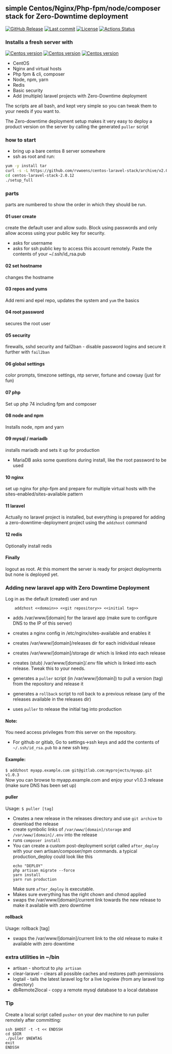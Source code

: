 ## simple Centos/Nginx/Php-fpm/node/composer stack for Zero-Downtime deployment
[![GitHub Release](https://img.shields.io/github/v/release/rvwoens/centos-laravel-stack.svg?style=flat)](https://github.com/rvwoens/centos-laravel-stack)
[![Last commit](https://img.shields.io/github/last-commit/rvwoens/centos-laravel-stack)](https://github.com/rvwoens/centos-laravel-stack)
[![License](https://poser.pugx.org/cosninix/cos/license)](https://github.com/rvwoens/centos-laravel-stack)
[![Actions Status](https://github.com/rvwoens/centos-laravel-stack/workflows/CI/badge.svg)](https://github.com/rvwoens/centos-laravel-stack/actions)

### Installs a fresh server with
[![Centos version](https://img.shields.io/badge/CentOS-8-blue)](https://github.com/rvwoens/centos-laravel-stack)
[![Centos version](https://img.shields.io/badge/PHP-7.4-blue)](https://github.com/rvwoens/centos-laravel-stack)
[![Centos version](https://img.shields.io/badge/Node-12-blue)](https://github.com/rvwoens/centos-laravel-stack)
* CentOS 
* Nginx and virtual hosts
* Php fpm & cli, composer  
* Node, npm, yarn
* Redis 
* Basic security 
* Add (multiple) laravel projects with Zero-Downtime deployment 

The scripts are all bash, and kept very simple so you can tweak them to your needs if you want to.

The Zero-downtime deployment setup makes it very easy to deploy a product version on the server by calling the generated ```puller``` script   

### how to start

* bring up a bare centos 8 server somewhere
* ssh as root and run:

```bash
yum -y install tar
curl -s -L https://github.com/rvwoens/centos-laravel-stack/archive/v2.0.12.tar.gz | tar -xz
cd centos-laravel-stack-2.0.12
./setup_full
```

### parts

parts are numbered to show the order in which they should be run.

#### 01 user create
create the default user and allow sudo. Block using passwords and only allow access using your public key for security.

* asks for username
* asks for ssh public key to access this account remotely. Paste the contents of your ~/.ssh/id_rsa.pub

#### 02 set hostname
changes the hostname

#### 03 repos and yums
Add remi and epel repo, updates the system and ```yum``` the basics

#### 04 root password
secures the root user

#### 05 security
firewalls, sshd security and fail2ban - disable password logins and secure it further with ```fail2ban```

#### 06 global settings
color prompts, timezone settings, ntp server, fortune and cowsay (just for fun)

#### 07 php
Set up php 74 including fpm and composer

#### 08 node and npm
Installs node, npm and yarn

#### 09 mysql / mariadb
installs mariadb and sets it up for production

* MariaDB asks some questions during install, like the root password to be used

#### 10 nginx
set up nginx for php-fpm and prepare for multiple virtual hosts with the sites-enabled/sites-available pattern

#### 11 laravel
Actually no laravel project is installed, but everything is prepared for adding a zero-downtime-deployment project using the ```addzhost``` command

#### 12 redis
Optionally install redis

#### Finally
logout as root. At this moment the server is ready for project deployments but none is deployed yet.

### Adding new laravel app with Zero Downtime Deployment
Log in as the default (created) user and run
```
    addzhost <<domain>> <<git repository>> <<initial tag>>
```

- adds /var/www/[domain] for the laravel app (make sure to configure DNS to the IP of this server)
- creates a nginx config in /etc/nginx/sites-available and enables it
- creates /var/www/[domain]/releases dir for each inidividual release
- creates /var/www/[domain]/storage dir which is linked into each release
- creates (stub) /var/www/[domain]/.env file which is linked into each release. Tweak this to your needs.



- generates a ```puller``` script (in /var/www/[domain]) to pull a version (tag) from the repository and release it
- generates a ```rollback``` script to roll back to a previous release (any of the releases available in the releases dir)
- uses ```puller``` to release the initial tag into production

#### Note:
You need access privileges from this server on the repository. 
- For github or gitlab, Go to settings->ssh keys and add the contents of ```~/.ssh/id_rsa.pub``` to a new ssh key.

#### Example:
    
```$ addzhost myapp.example.com git@gitlab.com:myprojects/myapp.git v1.0.3```        
Now you can browse to myapp.example.com and enjoy your v1.0.3 release (make sure DNS has been set up)

#### puller
Usage: ```$ puller [tag]```
- Creates a new release in the releases directory and use ```git archive``` to download the release
- create symbolic links of ```/var/www/[domain]/storage``` and ```/var/www/[domain]/.env``` into the release
- runs ```composer install```
- You can create a custom post-deployment script called ```after_deploy``` with your own artisan/composer/npm commands.
a typical production_deploy could look like this 
    ```
    echo "DEPLOY"
    php artisan migrate --force
    yarn install
    yarn run production
    ```
    Make sure ```after_deploy``` is executable.
- Makes sure everything has the right chown and chmod applied
- swaps the /var/www/[domain]/current link towards the new release to make it available with zero downtime

#### rollback
Usage: rollback [tag]
- swaps the /var/www/[domain]/current link to the old release to make it available with zero downtime

### extra utilities in ~/bin 
* artisan - shortcut to ```php artisan```
* clear-laravel -  clears all possible caches and restores path permissions
* logtail - tails the latest laravel log for a live logview (from any laravel top directory)
* dbRemote2local - copy a remote mysql database to a local database

### Tip
Create a local script called ```pusher``` on your dev machine to run puller remotely after committing:
```
ssh $HOST -t -t << ENDSSH
cd $DIR
./puller $NEWTAG
exit
ENDSSH
```




 
